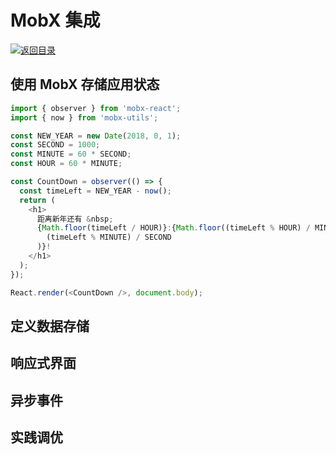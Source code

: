 # MobX 集成

[![&#x8FD4;&#x56DE;&#x76EE;&#x5F55;](https://i.postimg.cc/50XLzC7C/image.png)](https://github.com/wx-chevalier/Web-Series)

## 使用 MobX 存储应用状态

```javascript
import { observer } from 'mobx-react';
import { now } from 'mobx-utils';

const NEW_YEAR = new Date(2018, 0, 1);
const SECOND = 1000;
const MINUTE = 60 * SECOND;
const HOUR = 60 * MINUTE;

const CountDown = observer(() => {
  const timeLeft = NEW_YEAR - now();
  return (
    <h1>
      距离新年还有 &nbsp;
      {Math.floor(timeLeft / HOUR)}:{Math.floor((timeLeft % HOUR) / MINUTE)}:{Math.floor(
        (timeLeft % MINUTE) / SECOND
      )}!
    </h1>
  );
});

React.render(<CountDown />, document.body);
```

## 定义数据存储

## 响应式界面

## 异步事件

## 实践调优


